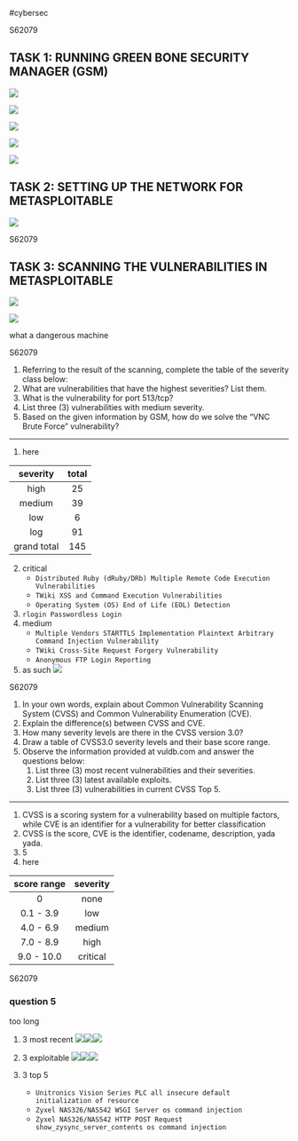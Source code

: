 #cybersec

<div style="page-break-before: always">S62079</div>

## TASK 1: RUNNING GREEN BONE SECURITY MANAGER (GSM)

![](20231206090951.png)

![](20231206090933.png)

![](20231206091028.png)

![](20231206091247.png)

![](20231206091230.png)

## TASK 2: SETTING UP THE NETWORK FOR METASPLOITABLE

![](20231206092331.png)

<div style="page-break-before: always">S62079</div>

## TASK 3: SCANNING THE VULNERABILITIES IN METASPLOITABLE

![](20231206100539.png)

![](20231206100625.png)

what a dangerous machine

<div style="page-break-before: always">S62079</div>

1. Referring to the result of the scanning, complete the table of the severity class below: 
2. What are vulnerabilities that have the highest severities? List them. 
3. What is the vulnerability for port 513/tcp? 
4. List three (3) vulnerabilities with medium severity. 
5. Based on the given information by GSM, how do we solve the “VNC Brute Force” vulnerability?

---

1. here

| severity | total |
| :-: | :-: | 
| high | 25 | 
| medium | 39 | 
| low | 6 | 
| log | 91 |
| grand total | 145 | 

2. critical
	- `Distributed Ruby (dRuby/DRb) Multiple Remote Code Execution Vulnerabilities`
	- `TWiki XSS and Command Execution Vulnerabilities`
	- `Operating System (OS) End of Life (EOL) Detection`
3. `rlogin Passwordless Login`
4. medium
	- `Multiple Vendors STARTTLS Implementation Plaintext Arbitrary Command Injection Vulnerability`
	- `TWiki Cross-Site Request Forgery Vulnerability`
	- `Anonymous FTP Login Reporting`
5. as such
![](20231206101832.png)

<div style="page-break-before: always">S62079</div>

1. In your own words, explain about Common Vulnerability Scanning System (CVSS) and Common Vulnerability Enumeration (CVE). 
2. Explain the difference(s) between CVSS and CVE. 
3. How many severity levels are there in the CVSS version 3.0? 
4. Draw a table of CVSS3.0 severity levels and their base score range. 
5. Observe the information provided at vuldb.com and answer the questions below: 
	1. List three (3) most recent vulnerabilities and their severities. 
	2. List three (3) latest available exploits. 
	3. List three (3) vulnerabilities in current CVSS Top 5.

---

1. CVSS is a scoring system for a vulnerability based on multiple factors, while CVE is an identifier for a vulnerability for better classification
2. CVSS is the score, CVE is the identifier, codename, description, yada yada. 
3. 5
4. here

| score range | severity |
| :-: | :-: |
| 0 | none |
| 0.1 - 3.9 | low |
| 4.0 - 6.9 | medium | 
| 7.0 - 8.9 | high |
| 9.0 - 10.0 | critical |

<div style="page-break-before: always">S62079</div>

### question 5

too long

1. 3 most recent ![](20231206102350.png)![](20231206102436.png)![](20231206102454.png)
2. 3 exploitable ![](20231206102602.png)![](20231206102626.png)![](20231206102733.png)

3. 3 top 5
	- `Unitronics Vision Series PLC all insecure default initialization of resource`
	- `Zyxel NAS326/NAS542 WSGI Server os command injection`
	- `Zyxel NAS326/NAS542 HTTP POST Request show_zysync_server_contents os command injection` 